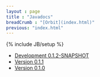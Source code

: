 ```yaml
---
layout : page
title : "Javadocs"
breadCrumb : "[Orbit](index.html)"
previous: "index.html"
---
```

{% include JB/setup %}

* [Development 0.1.2-SNAPSHOT](apidocs/)
* [Version 0.1.1](apidocs-0.1.1/)
* [Version 0.1.0](apidocs-0.1.0/)

